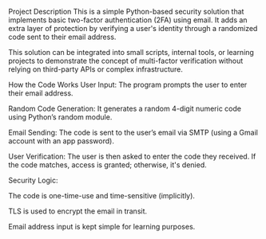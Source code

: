 Project Description
This is a simple Python-based security solution that implements basic two-factor authentication (2FA) using email. It adds an extra layer of protection by verifying a user's identity through a randomized code sent to their email address.

This solution can be integrated into small scripts, internal tools, or learning projects to demonstrate the concept of multi-factor verification without relying on third-party APIs or complex infrastructure.

How the Code Works
User Input:
The program prompts the user to enter their email address.

Random Code Generation:
It generates a random 4-digit numeric code using Python’s random module.

Email Sending:
The code is sent to the user’s email via SMTP (using a Gmail account with an app password).

User Verification:
The user is then asked to enter the code they received. If the code matches, access is granted; otherwise, it's denied.

Security Logic:

The code is one-time-use and time-sensitive (implicitly).

TLS is used to encrypt the email in transit.

Email address input is kept simple for learning purposes.
